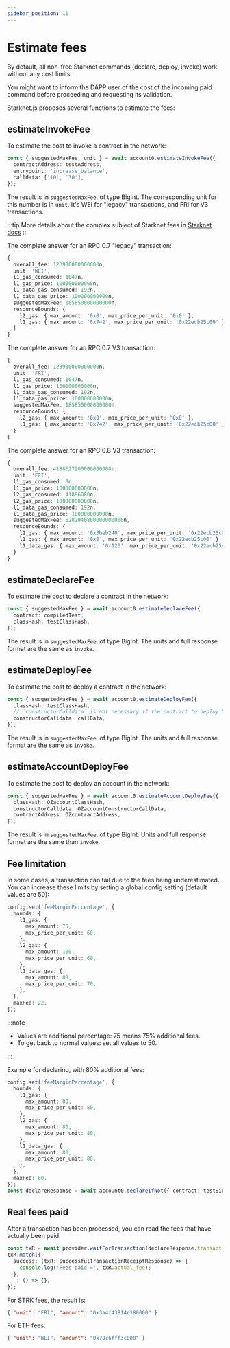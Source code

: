 ```yaml
---
sidebar_position: 11
---
```


# Estimate fees

By default, all non-free Starknet commands (declare, deploy, invoke) work without any cost limits.

You might want to inform the DAPP user of the cost of the incoming paid command before proceeding and requesting its validation.

Starknet.js proposes several functions to estimate the fees:

## estimateInvokeFee

To estimate the cost to invoke a contract in the network:

```typescript
const { suggestedMaxFee, unit } = await account0.estimateInvokeFee({
  contractAddress: testAddress,
  entrypoint: 'increase_balance',
  calldata: ['10', '30'],
});
```

The result is in `suggestedMaxFee`, of type BigInt. The corresponding unit for this number is in `unit`. It's WEI for "legacy" transactions, and FRI for V3 transactions.

:::tip
More details about the complex subject of Starknet fees in [Starknet docs](https://docs.starknet.io/architecture-and-concepts/network-architecture/fee-mechanism/)
:::

The complete answer for an RPC 0.7 "legacy" transaction:

```typescript
{
  overall_fee: 123900000000000n,
  unit: 'WEI',
  l1_gas_consumed: 1047n,
  l1_gas_price: 100000000000n,
  l1_data_gas_consumed: 192n,
  l1_data_gas_price: 100000000000n,
  suggestedMaxFee: 185850000000000n,
  resourceBounds: {
    l2_gas: { max_amount: '0x0', max_price_per_unit: '0x0' },
    l1_gas: { max_amount: '0x742', max_price_per_unit: '0x22ecb25c00' }
  }
}
```

The complete answer for an RPC 0.7 V3 transaction:

```typescript
{
  overall_fee: 123900000000000n,
  unit: 'FRI',
  l1_gas_consumed: 1047n,
  l1_gas_price: 100000000000n,
  l1_data_gas_consumed: 192n,
  l1_data_gas_price: 100000000000n,
  suggestedMaxFee: 185850000000000n,
  resourceBounds: {
    l2_gas: { max_amount: '0x0', max_price_per_unit: '0x0' },
    l1_gas: { max_amount: '0x742', max_price_per_unit: '0x22ecb25c00' }
  }
}
```

The complete answer for an RPC 0.8 V3 transaction:

```typescript
{
  overall_fee: 4188627200000000000n,
  unit: 'FRI',
  l1_gas_consumed: 0n,
  l1_gas_price: 100000000000n,
  l2_gas_consumed: 41886080n,
  l2_gas_price: 100000000000n,
  l1_data_gas_consumed: 192n,
  l1_data_gas_price: 100000000000n,
  suggestedMaxFee: 6282940800000000000n,
  resourceBounds: {
    l2_gas: { max_amount: '0x3beb240', max_price_per_unit: '0x22ecb25c00' },
    l1_gas: { max_amount: '0x0', max_price_per_unit: '0x22ecb25c00' },
    l1_data_gas: { max_amount: '0x120', max_price_per_unit: '0x22ecb25c00' }
  }
}
```

## estimateDeclareFee

To estimate the cost to declare a contract in the network:

```typescript
const { suggestedMaxFee } = await account0.estimateDeclareFee({
  contract: compiledTest,
  classHash: testClassHash,
});
```

The result is in `suggestedMaxFee`, of type BigInt. The units and full response format are the same as `invoke`.

## estimateDeployFee

To estimate the cost to deploy a contract in the network:

```typescript
const { suggestedMaxFee } = await account0.estimateDeployFee({
  classHash: testClassHash,
  // `constructorCalldata` is not necessary if the contract to deploy has no constructor
  constructorCalldata: callData,
});
```

The result is in `suggestedMaxFee`, of type BigInt. The units and full response format are the same as `invoke`.

## estimateAccountDeployFee

To estimate the cost to deploy an account in the network:

```typescript
const { suggestedMaxFee } = await account0.estimateAccountDeployFee({
  classHash: OZaccountClassHash,
  constructorCalldata: OZaccountConstructorCallData,
  contractAddress: OZcontractAddress,
});
```

The result is in `suggestedMaxFee`, of type BigInt. Units and full response format are the same than `invoke`.

## Fee limitation

In some cases, a transaction can fail due to the fees being underestimated. You can increase these limits by setting a global config setting (default values are 50):

```typescript
config.set('feeMarginPercentage', {
  bounds: {
    l1_gas: {
      max_amount: 75,
      max_price_per_unit: 60,
    },
    l2_gas: {
      max_amount: 100,
      max_price_per_unit: 60,
    },
    l1_data_gas: {
      max_amount: 80,
      max_price_per_unit: 70,
    },
  },
  maxFee: 22,
});
```

:::note

- Values are additional percentage: 75 means 75% additional fees.
- To get back to normal values: set all values to 50.

:::

Example for declaring, with 80% additional fees:

```typescript
config.set('feeMarginPercentage', {
  bounds: {
    l1_gas: {
      max_amount: 80,
      max_price_per_unit: 80,
    },
    l2_gas: {
      max_amount: 80,
      max_price_per_unit: 80,
    },
    l1_data_gas: {
      max_amount: 80,
      max_price_per_unit: 80,
    },
  },
  maxFee: 80,
});
const declareResponse = await account0.declareIfNot({ contract: testSierra, casm: testCasm });
```

## Real fees paid

After a transaction has been processed, you can read the fees that have actually been paid:

```typescript
const txR = await provider.waitForTransaction(declareResponse.transaction_hash);
txR.match({
  success: (txR: SuccessfulTransactionReceiptResponse) => {
    console.log('Fees paid =', txR.actual_fee);
  },
  _: () => {},
});
```

For STRK fees, the result is:

```json
{ "unit": "FRI", "amount": "0x3a4f43814e180000" }
```

For ETH fees:

```json
{ "unit": "WEI", "amount": "0x70c6fff3c000" }
```
